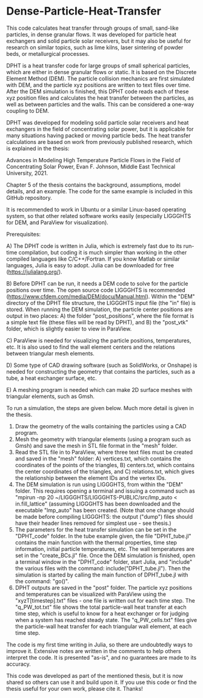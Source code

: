 # Dense-Particle-Heat-Transfer
This code calculates heat transfer through groups of small, sand-like particles, in dense granular flows. It was developed for particle heat exchangers and solid particle solar receivers, but it may also be useful for research on similar topics, such as lime kilns, laser sintering of powder beds, or metallurgical processes. 

DPHT is a heat transfer code for large groups of small spherical particles, which are either in dense granular flows or static. It is based on the Discrete Element Method (DEM). The particle collision mechanics are first simulated with DEM, and the particle xyz positions are written to text files over time. After the DEM simulation is finished, this DPHT code reads each of these xyz position files and calculates the heat transfer between the particles, as well as between particles and the walls. This can be considered a one-way coupling to DEM. 

DPHT was developed for modeling solid particle solar receivers and heat exchangers in the field of concentrating solar power, but it is applicable for many situations having packed or moving particle beds. The heat transfer calculations are based on work from previously published research, which is explained in the thesis:

Advances in Modeling High Temperature Particle Flows in the Field of Concentrating Solar Power, Evan F. Johnson, Middle East Technical University, 2021. 

Chapter 5 of the thesis contains the background, assumptions, model details, and an example. The code for the same example is included in this GitHub repository.  

It is recommended to work in Ubuntu or a similar Linux-based operating system, so that other related software works easily (especially LIGGGHTS for DEM, and ParaView for visualization).  

Prerequisites:

A) The DPHT code is written in Julia, which is extremely fast due to its run-time compilation, but coding it is much simpler than working in the other compiled languages like C/C++/Fortran. If you know Matlab or similar languages, Julia is easy to adopt. Julia can be downloaded for free (https://julialang.org/). 

B) Before DPHT can be run, it needs a DEM code to solve for the particle positions over time. The open source code LIGGGHTS is recommended (https://www.cfdem.com/media/DEM/docu/Manual.html). Within the "DEM" directory of the DPHT file structure, the LIGGGHTS input file (the "in" file) is stored. When running the DEM simulation, the particle center positions are output in two places: A) the folder "post_positions", where the file format is a simple text file (these files will be read by DPHT), and B) the "post_vtk" folder, which is slightly easier to view in ParaView. 

C) ParaView is needed for visualizing the particle positions, temperatures, etc. It is also used to find the wall element centers and the relations between triangular mesh elements. 

D) Some type of CAD drawing software (such as SolidWorks, or Onshape) is needed for constructing the geometry that contains the particles, such as a tube, a heat exchanger surface, etc. 

E) A meshing program is needed which can make 2D surface meshes with triangular elements, such as Gmsh.  


To run a simulation, the steps are given below. Much more detail is given in the thesis. 

1) Draw the geometry of the walls containing the particles using a CAD program.
2) Mesh the geometry with triangular elements (using a program such as Gmsh) and save the mesh in STL file format in the "mesh" folder.
3) Read the STL file in to ParaView, where three text files must be created and saved in the "mesh" folder: A)  vertices.txt, which contains the coordinates of the points of the triangles, B) centers.txt, which contains the center coordinates of the triangles, and C) relations.txt, which gives the relationship between the element IDs and the vertex IDs.
5) The DEM simulation is run using LIGGGHTS, from within the "DEM" folder. This requires opening a terminal and issuing a command such as "mpirun -np 20 ~/LIGGGHTS/LIGGGHTS-PUBLIC/src/lmp_auto < in.fill_lattice" (assuming LIGGGHTS has been downloaded and the executable "lmp_auto" has been created. (Note that one change should be made before compiling LIGGGHTS: the output ("dump") files should have their header lines removed for simplest use - see thesis.)
6) The parameters for the heat transfer simulation can be set in the "DPHT_code" folder. In the tube example given, the file "DPHT_tube.jl" contains the main function with the thermal properties, time step information, initial particle temperatures, etc. The wall temperatures are set in the "create_BCs.jl" file. Once the DEM simulation is finished, open a terminal window in the "DPHT_code" folder, start Julia, and "include" the various files with the command: include("DPHT_tube.jl"). Then the simulation is started by calling the main function of DPHT_tube.jl with the command: "go()".
7) DPHT outputs are saved in the "post" folder. The particle xyz positions and temperatures can be visualized with ParaView using the "xyzT[timestep].txt" files - one file is written out for each time step. The "q_PW_tot.txt" file shows the total particle-wall heat transfer at each time step, which is useful to know for a heat exchanger or for judging when a system has reached steady state. The "q_PW_cells.txt" files give the particle-wall heat transfer for each triangular wall element, at each time step.

The code is my first time writing in Julia, so there are undoubtedly ways to improve it. Extensive notes are written in the comments to help others interpret the code. It is presented "as-is", and no guarantees are made to its accuracy.

This code was developed as part of the mentioned thesis, but it is now shared so others can use it and build upon it. If you use this code or find the thesis useful for your own work, please cite it. Thanks!








